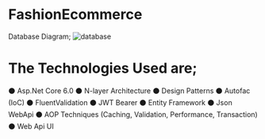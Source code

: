 # FashionEcommerce
Database Diagram;
![database](https://user-images.githubusercontent.com/83246677/178817861-26274533-ed3e-45f1-8f45-c9e0a920c97d.JPG)
# The Technologies Used are;
⚫ Asp.Net Core 6.0
⚫ N-layer Architecture
⚫ Design Patterns
⚫ Autofac (IoC)
⚫ FluentValidation
⚫ JWT Bearer
⚫ Entity Framework
⚫ Json WebApi
⚫ AOP Techniques (Caching, Validation, Performance, Transaction)
⚫ Web Api UI
